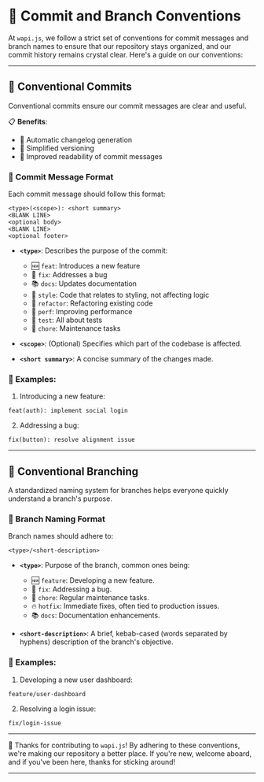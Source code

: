 # 📘 Commit and Branch Conventions

At `wapi.js`, we follow a strict set of conventions for commit messages and branch names to ensure that our repository stays organized, and our commit history remains crystal clear. Here's a guide on our conventions:

---

## 🚀 Conventional Commits

Conventional commits ensure our commit messages are clear and useful.

📋 **Benefits**:

- 📜 Automatic changelog generation
- 🔢 Simplified versioning
- 🧐 Improved readability of commit messages

### 📄 Commit Message Format

Each commit message should follow this format:

```
<type>(<scope>): <short summary>
<BLANK LINE>
<optional body>
<BLANK LINE>
<optional footer>
```

- **`<type>`**: Describes the purpose of the commit:
  - 🆕 `feat`: Introduces a new feature
  - 🐞 `fix`: Addresses a bug
  - 📚 `docs`: Updates documentation
  - 🎨 `style`: Code that relates to styling, not affecting logic
  - 🔧 `refactor`: Refactoring existing code
  - 🚀 `perf`: Improving performance
  - 🧪 `test`: All about tests
  - 🧽 `chore`: Maintenance tasks
- **`<scope>`**: (Optional) Specifies which part of the codebase is affected.

- **`<short summary>`**: A concise summary of the changes made.

### 📝 Examples:

1. Introducing a new feature:

```
feat(auth): implement social login
```

2. Addressing a bug:

```
fix(button): resolve alignment issue
```

---

## 🌲 Conventional Branching

A standardized naming system for branches helps everyone quickly understand a branch's purpose.

### 📄 Branch Naming Format

Branch names should adhere to:

```
<type>/<short-description>
```

- **`<type>`**: Purpose of the branch, common ones being:

  - 🆕 `feature`: Developing a new feature.
  - 🐞 `fix`: Addressing a bug.
  - 🧽 `chore`: Regular maintenance tasks.
  - 🔥 `hotfix`: Immediate fixes, often tied to production issues.
  - 📚 `docs`: Documentation enhancements.

- **`<short-description>`**: A brief, kebab-cased (words separated by hyphens) description of the branch's objective.

### 📝 Examples:

1. Developing a new user dashboard:

```
feature/user-dashboard
```

2. Resolving a login issue:

```
fix/login-issue
```

---

🙌 Thanks for contributing to `wapi.js`! By adhering to these conventions, we're making our repository a better place. If you're new, welcome aboard, and if you've been here, thanks for sticking around!

---
